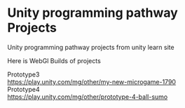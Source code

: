 # Unity programming pathway Projects
 Unity programming pathway projects from unity learn site 
 
 Here is  WebGl Builds of projects
 
 Prototype3 <br/>
 https://play.unity.com/mg/other/my-new-microgame-1790 <br/>
 Prototype4 <br/>
 https://play.unity.com/mg/other/prototype-4-ball-sumo <br/>
